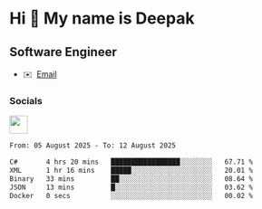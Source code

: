 Hi 👋 My name is Deepak
=======================

Software Engineer
-----------------
* ✉️  [Email](mailto:kumar.neu19@gmail.com)


### Socials

<p align="left"><a href="https://www.linkedin.com/in/deepak94kumar" target="_blank" rel="noreferrer"><img src="https://raw.githubusercontent.com/danielcranney/readme-generator/main/public/icons/socials/linkedin.svg" width="32" height="32" /></a></p>

<!--START_SECTION:waka-->

```txt
From: 05 August 2025 - To: 12 August 2025

C#       4 hrs 20 mins   █████████████████░░░░░░░░   67.71 %
XML      1 hr 16 mins    █████░░░░░░░░░░░░░░░░░░░░   20.01 %
Binary   33 mins         ██░░░░░░░░░░░░░░░░░░░░░░░   08.64 %
JSON     13 mins         █░░░░░░░░░░░░░░░░░░░░░░░░   03.62 %
Docker   0 secs          ░░░░░░░░░░░░░░░░░░░░░░░░░   00.02 %
```

<!--END_SECTION:waka-->
